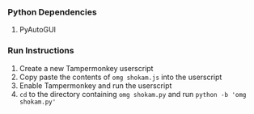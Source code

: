 ### Python Dependencies  
1. PyAutoGUI
  
### Run Instructions  
1. Create a new Tampermonkey userscript
2. Copy paste the contents of `omg shokam.js` into the userscript
3. Enable Tampermonkey and run the userscript
4. `cd` to the directory containing `omg shokam.py` and run `python -b 'omg shokam.py'`
